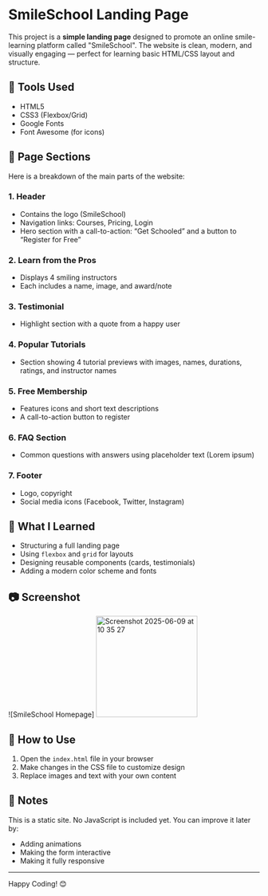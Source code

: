 # SmileSchool Landing Page

This project is a **simple landing page** designed to promote an online smile-learning platform called "SmileSchool". The website is clean, modern, and visually engaging — perfect for learning basic HTML/CSS layout and structure.

## 🔧 Tools Used

- HTML5
- CSS3 (Flexbox/Grid)
- Google Fonts
- Font Awesome (for icons)

## 📄 Page Sections

Here is a breakdown of the main parts of the website:

### 1. Header
- Contains the logo (SmileSchool)
- Navigation links: Courses, Pricing, Login
- Hero section with a call-to-action: “Get Schooled” and a button to “Register for Free”

### 2. Learn from the Pros
- Displays 4 smiling instructors
- Each includes a name, image, and award/note

### 3. Testimonial
- Highlight section with a quote from a happy user

### 4. Popular Tutorials
- Section showing 4 tutorial previews with images, names, durations, ratings, and instructor names

### 5. Free Membership
- Features icons and short text descriptions
- A call-to-action button to register

### 6. FAQ Section
- Common questions with answers using placeholder text (Lorem ipsum)

### 7. Footer
- Logo, copyright
- Social media icons (Facebook, Twitter, Instagram)

## 🧠 What I Learned

- Structuring a full landing page
- Using `flexbox` and `grid` for layouts
- Designing reusable components (cards, testimonials)
- Adding a modern color scheme and fonts

## 📷 Screenshot

![SmileSchool Homepage]
<img width="203" alt="Screenshot 2025-06-09 at 10 35 27" src="https://github.com/user-attachments/assets/ffe064d0-98fa-4d12-b1ae-9d76e0cc82e6" />


## 📁 How to Use

1. Open the `index.html` file in your browser
2. Make changes in the CSS file to customize design
3. Replace images and text with your own content

## 📝 Notes

This is a static site. No JavaScript is included yet. You can improve it later by:
- Adding animations
- Making the form interactive
- Making it fully responsive

---

Happy Coding! 😊
